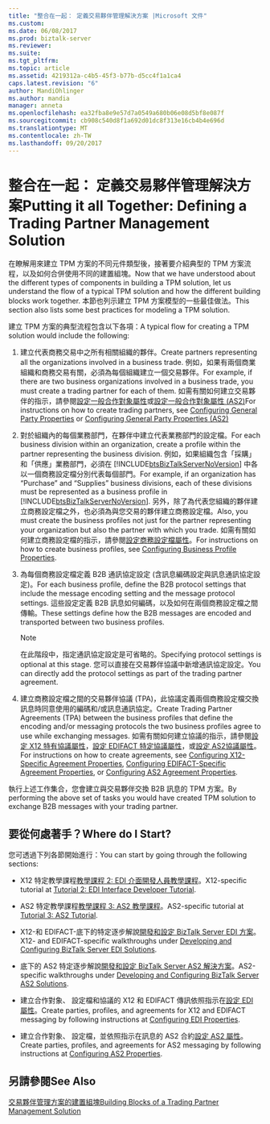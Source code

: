 ```yaml
---
title: "整合在一起： 定義交易夥伴管理解決方案 |Microsoft 文件"
ms.custom: 
ms.date: 06/08/2017
ms.prod: biztalk-server
ms.reviewer: 
ms.suite: 
ms.tgt_pltfrm: 
ms.topic: article
ms.assetid: 4219312a-c4b5-45f3-b77b-d5cc4f1a1ca4
caps.latest.revision: "6"
author: MandiOhlinger
ms.author: mandia
manager: anneta
ms.openlocfilehash: ea32fba8e9e57d7a0549a680b06e08d5bf8e087f
ms.sourcegitcommit: cb908c540d8f1a692d01dc8f313e16cb4b4e696d
ms.translationtype: MT
ms.contentlocale: zh-TW
ms.lasthandoff: 09/20/2017
---
```

# <a name="putting-it-all-together-defining-a-trading-partner-management-solution"></a><span data-ttu-id="e8218-102">整合在一起： 定義交易夥伴管理解決方案</span><span class="sxs-lookup"><span data-stu-id="e8218-102">Putting it all Together: Defining a Trading Partner Management Solution</span></span>
<span data-ttu-id="e8218-103">在瞭解用來建立 TPM 方案的不同元件類型後，接著要介紹典型的 TPM 方案流程，以及如何合併使用不同的建置組塊。</span><span class="sxs-lookup"><span data-stu-id="e8218-103">Now that we have understood about the different types of components in building a TPM solution, let us understand the flow of a typical TPM solution and how the different building blocks work together.</span></span> <span data-ttu-id="e8218-104">本節也列示建立 TPM 方案模型的一些最佳做法。</span><span class="sxs-lookup"><span data-stu-id="e8218-104">This section also lists some best practices for modeling a TPM solution.</span></span>  
  
 <span data-ttu-id="e8218-105">建立 TPM 方案的典型流程包含以下各項：</span><span class="sxs-lookup"><span data-stu-id="e8218-105">A typical flow for creating a TPM solution would include the following:</span></span>  
  
1.  <span data-ttu-id="e8218-106">建立代表商務交易中之所有相關組織的夥伴。</span><span class="sxs-lookup"><span data-stu-id="e8218-106">Create partners representing all the organizations involved in a business trade.</span></span> <span data-ttu-id="e8218-107">例如，如果有兩個商業組織和商務交易有關，必須為每個組織建立一個交易夥伴。</span><span class="sxs-lookup"><span data-stu-id="e8218-107">For example, if there are two business organizations involved in a business trade, you must create a trading partner for each of them.</span></span> <span data-ttu-id="e8218-108">如需有關如何建立交易夥伴的指示，請參閱[設定一般合作對象屬性](../core/configuring-general-party-properties.md)或[設定一般合作對象屬性 (AS2)](../core/configuring-general-party-properties-as2.md)</span><span class="sxs-lookup"><span data-stu-id="e8218-108">For instructions on how to create trading partners, see [Configuring General Party Properties](../core/configuring-general-party-properties.md) or [Configuring General Party Properties (AS2)](../core/configuring-general-party-properties-as2.md)</span></span>  
  
2.  <span data-ttu-id="e8218-109">對於組織內的每個業務部門，在夥伴中建立代表業務部門的設定檔。</span><span class="sxs-lookup"><span data-stu-id="e8218-109">For each business division within an organization, create a profile within the partner representing the business division.</span></span> <span data-ttu-id="e8218-110">例如，如果組織包含「採購」和「供應」業務部門，必須在 [!INCLUDE[btsBizTalkServerNoVersion](../includes/btsbiztalkservernoversion-md.md)] 中各以一個商務設定檔分別代表每個部門。</span><span class="sxs-lookup"><span data-stu-id="e8218-110">For example, if an organization has “Purchase” and “Supplies” business divisions, each of these divisions must be represented as a business profile in [!INCLUDE[btsBizTalkServerNoVersion](../includes/btsbiztalkservernoversion-md.md)].</span></span> <span data-ttu-id="e8218-111">另外，除了為代表您組織的夥伴建立商務設定檔之外，也必須為與您交易的夥伴建立商務設定檔。</span><span class="sxs-lookup"><span data-stu-id="e8218-111">Also, you must create the business profiles not just for the partner representing your organization but also the partner with which you trade.</span></span> <span data-ttu-id="e8218-112">如需有關如何建立商務設定檔的指示，請參閱[設定商務設定檔屬性](../core/configuring-business-profile-properties.md)。</span><span class="sxs-lookup"><span data-stu-id="e8218-112">For instructions on how to create business profiles, see [Configuring Business Profile Properties](../core/configuring-business-profile-properties.md).</span></span>  
  
3.  <span data-ttu-id="e8218-113">為每個商務設定檔定義 B2B 通訊協定設定 (含訊息編碼設定與訊息通訊協定設定)。</span><span class="sxs-lookup"><span data-stu-id="e8218-113">For each business profile, define the B2B protocol settings that include the message encoding setting and the message protocol settings.</span></span> <span data-ttu-id="e8218-114">這些設定定義 B2B 訊息如何編碼，以及如何在兩個商務設定檔之間傳輸。</span><span class="sxs-lookup"><span data-stu-id="e8218-114">These settings define how the B2B messages are encoded and transported between two business profiles.</span></span>  
  
    > [!NOTE]
    >  <span data-ttu-id="e8218-115">在此階段中，指定通訊協定設定是可省略的。</span><span class="sxs-lookup"><span data-stu-id="e8218-115">Specifying protocol settings is optional at this stage.</span></span> <span data-ttu-id="e8218-116">您可以直接在交易夥伴協議中新增通訊協定設定。</span><span class="sxs-lookup"><span data-stu-id="e8218-116">You can directly add the protocol settings as part of the trading partner agreement.</span></span>  
  
4.  <span data-ttu-id="e8218-117">建立商務設定檔之間的交易夥伴協議 (TPA)，此協議定義兩個商務設定檔交換訊息時同意使用的編碼和/或訊息通訊協定。</span><span class="sxs-lookup"><span data-stu-id="e8218-117">Create Trading Partner Agreements (TPA) between the business profiles that define the encoding and/or messaging protocols the two business profiles agree to use while exchanging messages.</span></span> <span data-ttu-id="e8218-118">如需有關如何建立協議的指示，請參閱[設定 X12 特有協議屬性](../core/configuring-x12-specific-agreement-properties.md)，[設定 EDIFACT 特定協議屬性](../core/configuring-edifact-specific-agreement-properties.md)，或[設定 AS2協議屬性](../core/configuring-as2-agreement-properties.md)。</span><span class="sxs-lookup"><span data-stu-id="e8218-118">For instructions on how to create agreements, see [Configuring X12-Specific Agreement Properties](../core/configuring-x12-specific-agreement-properties.md), [Configuring EDIFACT-Specific Agreement Properties](../core/configuring-edifact-specific-agreement-properties.md), or [Configuring AS2 Agreement Properties](../core/configuring-as2-agreement-properties.md).</span></span>  
  
 <span data-ttu-id="e8218-119">執行上述工作集合，您會建立與交易夥伴交換 B2B 訊息的 TPM 方案。</span><span class="sxs-lookup"><span data-stu-id="e8218-119">By performing the above set of tasks you would have created TPM solution to exchange B2B messages with your trading partner.</span></span>  
  
## <a name="where-do-i-start"></a><span data-ttu-id="e8218-120">要從何處著手？</span><span class="sxs-lookup"><span data-stu-id="e8218-120">Where do I Start?</span></span>  
 <span data-ttu-id="e8218-121">您可透過下列各節開始進行：</span><span class="sxs-lookup"><span data-stu-id="e8218-121">You can start by going through the following sections:</span></span>  
  
-   <span data-ttu-id="e8218-122">X12 特定教學課程[教學課程 2: EDI 介面開發人員教學課程](../core/tutorial-2-edi-interface-developer-tutorial.md)。</span><span class="sxs-lookup"><span data-stu-id="e8218-122">X12-specific tutorial at [Tutorial 2: EDI Interface Developer Tutorial](../core/tutorial-2-edi-interface-developer-tutorial.md).</span></span>  
  
-   <span data-ttu-id="e8218-123">AS2 特定教學課程[教學課程 3: AS2 教學課程](../core/tutorial-3-as2-tutorial.md)。</span><span class="sxs-lookup"><span data-stu-id="e8218-123">AS2-specific tutorial at [Tutorial 3: AS2 Tutorial](../core/tutorial-3-as2-tutorial.md).</span></span>  
  
-   <span data-ttu-id="e8218-124">X12-和 EDIFACT-底下的特定逐步解說[開發和設定 BizTalk Server EDI 方案](../core/developing-and-configuring-biztalk-server-edi-solutions.md)。</span><span class="sxs-lookup"><span data-stu-id="e8218-124">X12- and EDIFACT-specific walkthroughs under [Developing and Configuring BizTalk Server EDI Solutions](../core/developing-and-configuring-biztalk-server-edi-solutions.md).</span></span>  
  
-   <span data-ttu-id="e8218-125">底下的 AS2 特定逐步解說[開發和設定 BizTalk Server AS2 解決方案](../core/developing-and-configuring-biztalk-server-as2-solutions.md)。</span><span class="sxs-lookup"><span data-stu-id="e8218-125">AS2-specific walkthroughs under [Developing and Configuring BizTalk Server AS2 Solutions](../core/developing-and-configuring-biztalk-server-as2-solutions.md).</span></span>  
  
-   <span data-ttu-id="e8218-126">建立合作對象、 設定檔和協議的 X12 和 EDIFACT 傳訊依照指示在[設定 EDI 屬性](../core/configuring-edi-properties.md)。</span><span class="sxs-lookup"><span data-stu-id="e8218-126">Create parties, profiles, and agreements for X12 and EDIFACT messaging by following instructions at [Configuring EDI Properties](../core/configuring-edi-properties.md).</span></span>  
  
-   <span data-ttu-id="e8218-127">建立合作對象、 設定檔，並依照指示在訊息的 AS2 合約[設定 AS2 屬性](../core/configuring-as2-properties.md)。</span><span class="sxs-lookup"><span data-stu-id="e8218-127">Create parties, profiles, and agreements for AS2 messaging by following instructions at [Configuring AS2 Properties](../core/configuring-as2-properties.md).</span></span>  
  
## <a name="see-also"></a><span data-ttu-id="e8218-128">另請參閱</span><span class="sxs-lookup"><span data-stu-id="e8218-128">See Also</span></span>  
 [<span data-ttu-id="e8218-129">交易夥伴管理方案的建置組塊</span><span class="sxs-lookup"><span data-stu-id="e8218-129">Building Blocks of a Trading Partner Management Solution</span></span>](../core/building-blocks-of-a-trading-partner-management-solution.md)